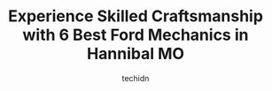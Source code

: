 ---
layout: ampstory
image: https://images.unsplash.com/photo-1568616388993-4e1a60b29532?ixlib=rb-4.0.3&ixid=MnwxMjA3fDB8MHxwaG90by1wYWdlfHx8fGVufDB8fHx8&auto=format&fit=crop&w=640&h=853&q=80
author: techidn
featured: false
description: Looking for reliable and skilled Ford Mechanic in Hannibal MO, USA? Your search ends here with the 6 best Ford Mechanic in town. With their expertise and commitment to delivering exceptional
title: Experience Skilled Craftsmanship with 6 Best Ford Mechanics in Hannibal MO
cover:
   title: Experience Skilled Craftsmanship with 6 Best Ford Mechanics in Hannibal MO
   subtitle: Rickpate
   background: https://images.unsplash.com/photo-1568616388993-4e1a60b29532?ixlib=rb-4.0.3&ixid=MnwxMjA3fDB8MHxwaG90by1wYWdlfHx8fGVufDB8fHx8&auto=format&fit=crop&w=640&h=853&q=80

pages: 
 - layout: thirds
   top: <h1>#1 Safety Lane Auto Services</h1>
   bottom: "<p>My 2015 Buick Encore was running rough and dying at stop lights. I took my car to Safety Lane in Hannibal,  Missouri and am very happy with there work. Lauren is very fri</p>"
   background: https://www.knot35.com/toplist/wp-content/uploads/2023/06/best-ford-mechanic-1-in-hannibal-mo-1685841602.jpeg
   backgroundblur: true
 - layout: thirds
   top: <h1>#2 Ford Service Department</h1>
   bottom: "<p>9699 MO-168, Hannibal, MO 63401, United States</p>"
   background: https://www.knot35.com/toplist/wp-content/uploads/2023/06/best-ford-mechanic-2-in-hannibal-mo-1685841603.jpeg
   cta:
      link: https://www.knot35.com/toplist/experience-skilled-craftsmanship-with-6-best-ford-mechanics-in-hannibal-mo/
      text: Experience Skilled Craftsmanship with 6 Best Ford Mechanics in Hannibal MO
 - layout: thirds
   top: <h1>#3 Beilsmiths Auto Repair</h1>
   bottom: "<p>3405 Market St, Hannibal, MO 63401, United States</p>"
   background: https://www.knot35.com/toplist/wp-content/uploads/2023/06/best-ford-mechanic-3-in-hannibal-mo-1685841603.jpeg
   cta:
      link: https://www.knot35.com/toplist/experience-skilled-craftsmanship-with-6-best-ford-mechanics-in-hannibal-mo/
      text: Experience Skilled Craftsmanship with 6 Best Ford Mechanics in Hannibal MO
 - layout: thirds
   top: <h1>#4 Bakers Garage</h1>
   bottom: "<p>3011 Market St, Hannibal, MO 63401, United States</p>"
   background: https://images.unsplash.com/photo-1620421680010-0766ff230392?ixlib=rb-4.0.3&ixid=MnwxMjA3fDB8MHxwaG90by1wYWdlfHx8fGVufDB8fHx8&auto=format&fit=crop&w=640&h=853&q=80
   cta:
      link: https://www.knot35.com/toplist/experience-skilled-craftsmanship-with-6-best-ford-mechanics-in-hannibal-mo/
      text: Experience Skilled Craftsmanship with 6 Best Ford Mechanics in Hannibal MO
 - layout: thirds
   top: <h1>#5 Boland Automotive</h1>
   bottom: "<p>9699 MO-168, Hannibal, MO 63401, United States</p>"
   background: https://images.unsplash.com/photo-1591393223703-56fe1347ac62?ixlib=rb-4.0.3&ixid=MnwxMjA3fDB8MHxwaG90by1wYWdlfHx8fGVufDB8fHx8&auto=format&fit=crop&w=640&h=853&q=80
   cta:
      link: https://www.knot35.com/toplist/experience-skilled-craftsmanship-with-6-best-ford-mechanics-in-hannibal-mo/
      text: Experience Skilled Craftsmanship with 6 Best Ford Mechanics in Hannibal MO

 - layout: thirds
   middle: Continue reading...
   background: https://images.unsplash.com/photo-1489648022186-8f49310909a0?ixlib=rb-4.0.3&ixid=MnwxMjA3fDB8MHxwaG90by1wYWdlfHx8fGVufDB8fHx8&auto=format&fit=crop&w=640&h=853&q=80
   cta:
      link: https://www.knot35.com/toplist/experience-skilled-craftsmanship-with-6-best-ford-mechanics-in-hannibal-mo/
      text: Experience Skilled Craftsmanship with 6 Best Ford Mechanics in Hannibal MO
      
---